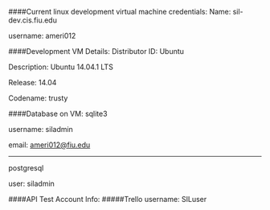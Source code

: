 ####Current linux development virtual machine credentials:
Name: sil-dev.cis.fiu.edu

username: ameri012

####Development VM Details:
Distributor ID:	Ubuntu

Description:	Ubuntu 14.04.1 LTS

Release:	14.04

Codename:	trusty


####Database on VM:
sqlite3

username: siladmin

email: ameri012@fiu.edu

---
postgresql

user: siladmin


####API Test Account Info:
#####Trello
username: SILuser


